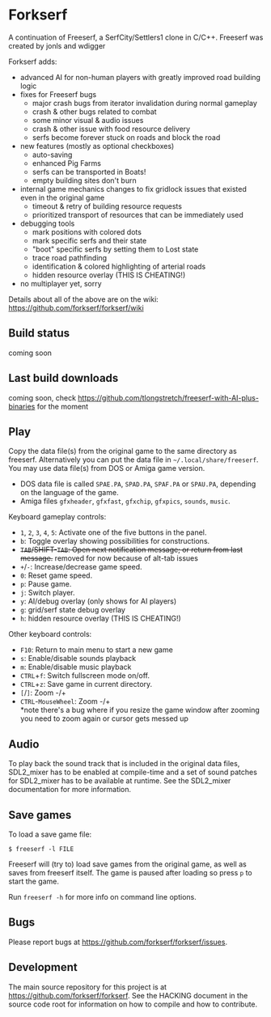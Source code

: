 Forkserf
========

A continuation of Freeserf, a SerfCity/Settlers1 clone in C/C++.  Freeserf was created by jonls and wdigger

Forkserf adds:
- advanced AI for non-human players with greatly improved road building logic
- fixes for Freeserf bugs
  - major crash bugs from iterator invalidation during normal gameplay
  - crash & other bugs related to combat
  - some minor visual & audio issues
  - crash & other issue with food resource delivery
  - serfs become forever stuck on roads and block the road
- new features (mostly as optional checkboxes)
  - auto-saving
  - enhanced Pig Farms
  - serfs can be transported in Boats!
  - empty building sites don't burn
- internal game mechanics changes to fix gridlock issues that existed even in the original game
  - timeout & retry of building resource requests
  - prioritized transport of resources that can be immediately used
- debugging tools
  - mark positions with colored dots
  - mark specific serfs and their state
  - "boot" specific serfs by setting them to Lost state
  - trace road pathfinding
  - identification & colored highlighting of arterial roads
  - hidden resource overlay (THIS IS CHEATING!)
- no multiplayer yet, sorry

Details about all of the above are on the wiki: https://github.com/forkserf/forkserf/wiki

Build status
------------
coming soon

Last build downloads
--------------------

coming soon, check https://github.com/tlongstretch/freeserf-with-AI-plus-binaries for the moment

Play
------
Copy the data file(s) from the original game to the same directory as freeserf. Alternatively you can put the data file in `~/.local/share/freeserf`. You may use data file(s) from DOS or Amiga game version.

* DOS data file is called `SPAE.PA`, `SPAD.PA`, `SPAF.PA` or `SPAU.PA`, depending on the language of the game.
* Amiga files `gfxheader`, `gfxfast`, `gfxchip`, `gfxpics`, `sounds`, `music`.

Keyboard gameplay controls:

* `1`, `2`, `3`, `4`, `5`: Activate one of the five buttons in the panel.
* `b`: Toggle overlay showing possibilities for constructions.
* ~~`TAB`/SHIFT-`TAB`: Open next notification message; or return from last message.~~ removed for now because of alt-tab issues
* `+`/`-`: Increase/decrease game speed.
* `0`: Reset game speed.
* `p`: Pause game.
* `j`: Switch player.
* `y`: AI/debug overlay (only shows for AI players)
* `g`: grid/serf state debug overlay
* `h`: hidden resource overlay (THIS IS CHEATING!)

Other keyboard controls:

* `F10`: Return to main menu to start a new game
* `s`: Enable/disable sounds playback
* `m`: Enable/disable music playback
* `CTRL`+`f`: Switch fullscreen mode on/off.
* `CTRL`+`z`: Save game in current directory.
* `[`/`]`: Zoom -/+
* `CTRL`-`MouseWheel`: Zoom -/+     
  *note there's a bug where if you resize the game window after zooming you need to zoom again or cursor gets messed up


Audio
-----

To play back the sound track that is included in the original data files,
SDL2_mixer has to be enabled at compile-time and a set of sound patches
for SDL2_mixer has to be available at runtime. See the SDL2_mixer
documentation for more information.


Save games
----------
To load a save game file:

`$ freeserf -l FILE`

Freeserf will (try to) load save games from the original game, as well as saves from freeserf itself.
The game is paused after loading so press `p` to start the game.

Run `freeserf -h` for more info on command line options.


Bugs
----
Please report bugs at <https://github.com/forkserf/forkserf/issues>.


Development
-----------
The main source repository for this project is at <https://github.com/forkserf/forkserf>. See the HACKING document in the source code root for information on how to compile and how to contribute.
